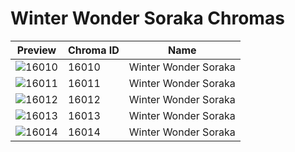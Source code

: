 # Winter Wonder Soraka Chromas



| Preview | Chroma ID | Name |
|---------|-----------|------|
| ![16010](https://raw.communitydragon.org/latest/plugins/rcp-be-lol-game-data/global/default/v1/champion-chroma-images/16/16010.png) | 16010 | Winter Wonder Soraka |
| ![16011](https://raw.communitydragon.org/latest/plugins/rcp-be-lol-game-data/global/default/v1/champion-chroma-images/16/16011.png) | 16011 | Winter Wonder Soraka |
| ![16012](https://raw.communitydragon.org/latest/plugins/rcp-be-lol-game-data/global/default/v1/champion-chroma-images/16/16012.png) | 16012 | Winter Wonder Soraka |
| ![16013](https://raw.communitydragon.org/latest/plugins/rcp-be-lol-game-data/global/default/v1/champion-chroma-images/16/16013.png) | 16013 | Winter Wonder Soraka |
| ![16014](https://raw.communitydragon.org/latest/plugins/rcp-be-lol-game-data/global/default/v1/champion-chroma-images/16/16014.png) | 16014 | Winter Wonder Soraka |
